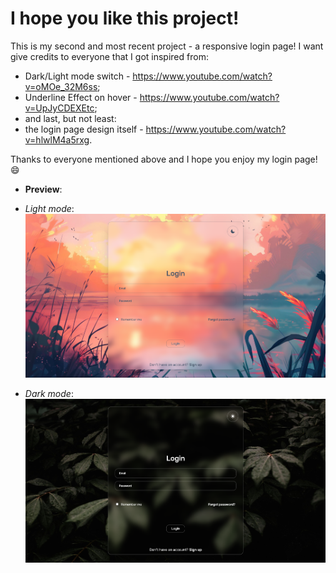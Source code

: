 I hope you like this project!
=
This is my second and most recent project - a responsive login page!
I want give credits to everyone that I got inspired from:
  * Dark/Light mode switch - https://www.youtube.com/watch?v=oMOe_32M6ss;
  * Underline Effect on hover - https://www.youtube.com/watch?v=UpJyCDEXEtc;
  * and last, but not least:
  * the login page design itself - https://www.youtube.com/watch?v=hlwlM4a5rxg.

Thanks to everyone mentioned above and I hope you enjoy my login page! 😄

* **Preview**:
* *Light mode*:
![Light mode](build/screenshots/lightmode.png)

* *Dark mode*:
![Dark mode](build/screenshots/darkmode.png)

